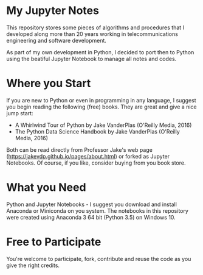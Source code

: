 # My Jupyter Notes

This repository stores some pieces of algorithms and procedures that I developed along more than 20 years working in telecommunications engineering and software development.

As part of my own development in Python, I decided to port then to Python using the beatiful Jupyter Notebook to manage all notes and codes.

# Where you Start

If you are new to Python or even in programming in any language, I suggest you begin reading the following (free) books.
They are great and give a nice jump start:

- A Whirlwind Tour of Python by Jake VanderPlas (O'Reilly Media, 2016)
- The Python Data Science Handbook by Jake VanderPlas (O'Reilly Media, 2016)

Both can be read directly from Professor Jake's web page (https://jakevdp.github.io/pages/about.html) or forked as Jupyter Notebooks. Of course, if you like, consider buying from you book store.

# What you Need

Python and Jupyter Notebooks - I suggest you download and install Anaconda or Miniconda on you system.
The notebooks in this repository were created using Anaconda 3 64 bit (Python 3.5) on Windows 10.

# Free to Participate

You're welcome to participate, fork, contribute and reuse the code as you give the right credits.

